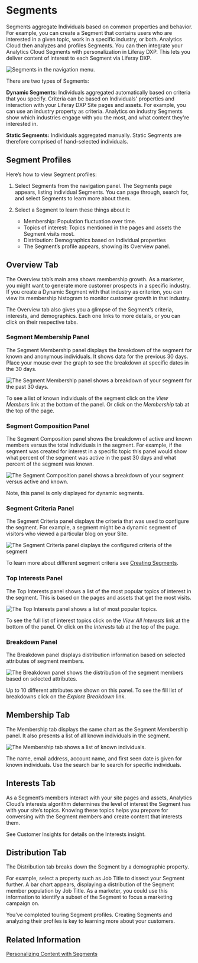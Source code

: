 # Segments

Segments aggregate Individuals based on common properties and behavior. For example, you can create a Segment that contains users who are interested in a given topic, work in a specific industry, or both. Analytics Cloud then analyzes and profiles Segments. You can then integrate your Analytics Cloud Segments with personalization in Liferay DXP. This lets you deliver content of interest to each Segment via Liferay DXP.

![Segments in the navigation menu.](segments/images/01.png)

There are two types of Segments:

**Dynamic Segments:** Individuals aggregated automatically based on criteria that you specify. Criteria can be based on Individuals' properties and interaction with your Liferay DXP Site pages and assets. For example, you can use an industry property as criteria. Analytics on industry Segments show which industries engage with you the most, and what content they're interested in.

**Static Segments:** Individuals aggregated manually. Static Segments are therefore comprised of hand-selected individuals.

## Segment Profiles

Here’s how to view Segment profiles:

1. Select Segments from the navigation panel. The Segments page appears, listing individual Segments. You can page through, search for, and select Segments to learn more about them.

1. Select a Segment to learn these things about it:

    * Membership: Population fluctuation over time.
    * Topics of interest: Topics mentioned in the pages and assets the Segment visits most.
    * Distribution: Demographics based on Individual properties
    * The Segment’s profile appears, showing its Overview panel.

## Overview Tab

The Overview tab’s main area shows membership growth. As a marketer, you might want to generate more customer prospects in a specific industry. If you create a Dynamic Segment with that industry as criterion, you can view its membership histogram to monitor customer growth in that industry.

The Overview tab also gives you a glimpse of the Segment’s criteria, interests, and demographics. Each one links to more details, or you can click on their respective tabs.

### Segment Membership Panel

The Segment Membership panel displays the breakdown of the segment for known and anonymous individuals. It shows data for the previous 30 days. Place your mouse over the graph to see the breakdown at specific dates in the 30 days. 

![The Segment Membership panel shows a breakdown of your segment for the past 30 days.](./segments/images/02.png)

To see a list of known individuals of the segment click on the *View Members* link at the bottom of the panel. Or click on the *Membership* tab at the top of the page.

### Segment Composition Panel

The Segment Composition panel shows the breakdown of active and known members versus the total individuals in the segment. For example, if the segment was created for interest in a specific topic this panel would show what percent of the segment was active in the past 30 days and what percent of the segment was known.

![The Segment Composition panel shows a breakdown of your segment versus active and known.](./segments/images/03.png)

Note, this panel is only displayed for dynamic segments.

### Segment Criteria Panel

The Segment Criteria panel displays the criteria that was used to configure the segment. For example, a segment might be a dynamic segment of visitors who viewed a particular blog on your Site.

![The Segment Criteria panel displays the configured criteria of the segment](./segments/images/04.png)

To learn more about different segment criteria see [Creating Segments](./creating-segments.md).

### Top Interests Panel

The Top Interests panel shows a list of the most popular topics of interest in the segment. This is based on the pages and assets that get the most visits. 

![The Top Interests panel shows a list of most popular topics.](./segments/images/05.png)

To see the full list of interest topics click on the *View All Interests* link at the bottom of the panel. Or click on the *Interests* tab at the top of the page.

### Breakdown Panel

The Breakdown panel displays distribution information based on selected attributes of segment members.

![The Breakdown panel shows the distribution of the segment members based on selected attributes.](./segments/images/06.png)

Up to 10 different attributes are shown on this panel. To see the fill list of breakdowns click on the *Explore Breakdown* link.

## Membership Tab

The Membership tab displays the same chart as the Segment Membership panel. It also presents a list of all known individuals in the segment.

![The Membership tab shows a list of known individuals.](./segments/images/07.png)

The name, email address, account name, and first seen date is given for known individuals. Use the search bar to search for specific individuals. 

## Interests Tab

As a Segment’s members interact with your site pages and assets, Analytics Cloud’s interests algorithm determines the level of interest the Segment has with your site’s topics. Knowing these topics helps you prepare for conversing with the Segment members and create content that interests them.

See Customer Insights for details on the Interests insight.

## Distribution Tab

The Distribution tab breaks down the Segment by a demographic property.

For example, select a property such as Job Title to dissect your Segment further. A bar chart appears, displaying a distribution of the Segment member population by Job Title. As a marketer, you could use this information to identify a subset of the Segment to focus a marketing campaign on.

You’ve completed touring Segment profiles. Creating Segments and analyzing their profiles is key to learning more about your customers.

## Related Information

[Personalizing Content with Segments](../../optimization/personalizing-content-with-segments.md)